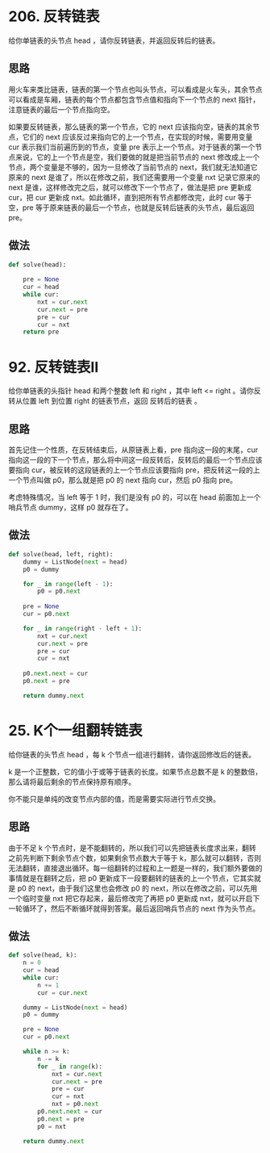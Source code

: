 # 206. 反转链表

给你单链表的头节点 head ，请你反转链表，并返回反转后的链表。

## 思路

用火车来类比链表，链表的第一个节点也叫头节点，可以看成是火车头，其余节点可以看成是车厢，链表的每个节点都包含节点值和指向下一个节点的 next 指针，注意链表的最后一个节点指向空。

如果要反转链表，那么链表的第一个节点，它的 next 应该指向空，链表的其余节点，它们的 next 应该反过来指向它的上一个节点，在实现的时候，需要用变量 cur 表示我们当前遍历到的节点，变量 pre 表示上一个节点。对于链表的第一个节点来说，它的上一个节点是空，我们要做的就是把当前节点的 next 修改成上一个节点，两个变量是不够的，因为一旦修改了当前节点的 next，我们就无法知道它原来的 next 是谁了，所以在修改之前，我们还需要用一个变量 nxt 记录它原来的 next 是谁，这样修改完之后，就可以修改下一个节点了，做法是把 pre 更新成 cur，把 cur 更新成 nxt。如此循环，直到把所有节点都修改完，此时 cur 等于空，pre 等于原来链表的最后一个节点，也就是反转后链表的头节点，最后返回 pre。

## 做法

```python
def solve(head):
    
    pre = None
    cur = head
    while cur:
        nxt = cur.next
        cur.next = pre
        pre = cur
        cur = nxt
    return pre
```

# 92. 反转链表Ⅱ

给你单链表的头指针 head 和两个整数 left 和 right ，其中 left <= right 。请你反转从位置 left 到位置 right 的链表节点，返回 反转后的链表 。

## 思路

首先记住一个性质，在反转结束后，从原链表上看，pre 指向这一段的末尾，cur 指向这一段的下一个节点，那么将中间这一段反转后，反转后的最后一个节点应该要指向 cur，被反转的这段链表的上一个节点应该要指向 pre，把反转这一段的上一个节点叫做 p0，那么就是把 p0 的 next 指向 cur，然后 p0 指向 pre。

考虑特殊情况，当 left 等于 1 时，我们是没有 p0 的，可以在 head 前面加上一个哨兵节点 dummy，这样 p0 就存在了。

## 做法

```python
def solve(head, left, right):
    dummy = ListNode(next = head)
    p0 = dummy

    for _ in range(left - 1):
        p0 = p0.next
    
    pre = None
    cur = p0.next

    for _ in range(right - left + 1):
        nxt = cur.next
        cur.next = pre
        pre = cur
        cur = nxt
    
    p0.next.next = cur
    p0.next = pre

    return dummy.next
```

# 25. K个一组翻转链表

给你链表的头节点 head ，每 k 个节点一组进行翻转，请你返回修改后的链表。

k 是一个正整数，它的值小于或等于链表的长度。如果节点总数不是 k 的整数倍，那么请将最后剩余的节点保持原有顺序。

你不能只是单纯的改变节点内部的值，而是需要实际进行节点交换。

## 思路 

由于不足 k 个节点时，是不能翻转的，所以我们可以先把链表长度求出来，翻转之前先判断下剩余节点个数，如果剩余节点数大于等于 k，那么就可以翻转，否则无法翻转，直接退出循环。每一组翻转的过程和上一题是一样的，我们额外要做的事情就是在翻转之后，把 p0 更新成下一段要翻转的链表的上一个节点，它其实就是 p0 的 next，由于我们这里也会修改 p0 的 next，所以在修改之前，可以先用一个临时变量 nxt 把它存起来，最后修改完了再把 p0 更新成 nxt，就可以开启下一轮循环了，然后不断循环就得到答案。最后返回哨兵节点的 next 作为头节点。

## 做法

```python
def solve(head, k):
    n = 0
    cur = head
    while cur:
        n += 1
        cur = cur.next

    dummy = ListNode(next = head)
    p0 = dummy

    pre = None
    cur = p0.next

    while n >= k:
        n -= k
        for _ in range(k):
            nxt = cur.next
            cur.next = pre
            pre = cur
            cur = nxt
            nxt = p0.next
        p0.next.next = cur
        p0.next = pre
        p0 = nxt

    return dummy.next
```